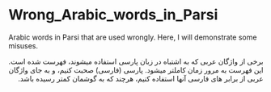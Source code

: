 # Wrong_Arabic_words_in_Parsi
Arabic words in Parsi that are used wrongly. Here, I will demonstrate some misuses.

<p dir="rtl">برخی از واژگان عربی که به اشتباه در زبان پارسی استفاده میشوند، فهرست شده است. این فهرست به مرور زمان کاملتر میشود.
پارسی (فارسی) صحبت کنیم، و به جای واژگان عربی از برابر های فارسی آنها استفاده کنیم، هرچند که به گوشمان کمتر رسیده باشد.</p>
